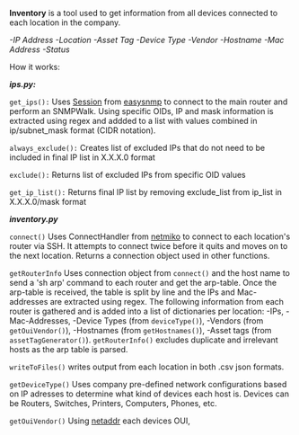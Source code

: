**Inventory**
is a tool used to get information from all devices connected to each location in the company.

*-IP Address*
*-Location*
*-Asset Tag*
*-Device Type*
*-Vendor*
*-Hostname*
*-Mac Address*
*-Status*


How it works:

_**ips.py:**_

`get_ips():`
Uses [Session](https://github.com/kamakazikamikaze/easysnmp/blob/master/easysnmp/session.py) from [easysnmp](https://github.com/kamakazikamikaze/easysnmp) to connect to the main router and perform an SNMPWalk. Using specific OIDs, IP and mask information is extracted using regex and addded to a list with values combined in ip/subnet_mask format (CIDR notation).

`always_exclude():`
Creates list of excluded IPs that do not need to be included in final IP list in X.X.X.0 format

`exclude():`
Returns list of excluded IPs from specific OID values

`get_ip_list():`
Returns final IP list by removing exclude_list from ip_list in X.X.X.0/mask format


_**inventory.py**_

`connect()` Uses ConnectHandler from [netmiko](https://github.com/ktbyers/netmiko) to connect to each location's router via SSH. It attempts to connect twice before it quits and moves on to the next location. Returns a connection object used in other functions.

`getRouterInfo` Uses connection object from `connect()` and the host name to send a 'sh arp' command to each router and get the arp-table. Once the arp-table is received, the table is split by line and the IPs and Mac-addresses are extracted using regex.
The following information from each router is gathered and is added into a list of dictionaries per location:
-IPs, -Mac-Addresses, -Device Types (from `deviceType()`), -Vendors (from `getOuiVendor()`), -Hostnames (from `getHostnames()`), -Asset tags (from `assetTagGenerator()`). 
`getRouterInfo()` excludes duplicate and irrelevant hosts as the arp table is parsed.

`writeToFiles()` writes output from each location in both .csv json formats.

`getDeviceType()` Uses company pre-defined network configurations based on IP adresses to determine what kind of devices each host is. Devices can be Routers, Switches, Printers, Computers, Phones, etc.

`getOuiVendor()` Using [netaddr](https://github.com/drkjam/netaddr) each devices OUI, 

